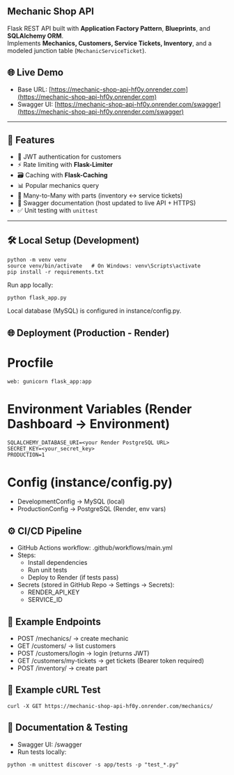 ## Mechanic Shop API

Flask REST API built with **Application Factory Pattern**, **Blueprints**, and **SQLAlchemy ORM**.  
Implements **Mechanics, Customers, Service Tickets, Inventory**, and a modeled junction table (`MechanicServiceTicket`).  

## 🌐 Live Demo
- Base URL: [https://mechanic-shop-api-hf0y.onrender.com](https://mechanic-shop-api-hf0y.onrender.com)  
- Swagger UI: [https://mechanic-shop-api-hf0y.onrender.com/swagger](https://mechanic-shop-api-hf0y.onrender.com/swagger)

---

## 🚀 Features
- 🔐 JWT authentication for customers  
- ⚡ Rate limiting with **Flask-Limiter**  
- 🗃️ Caching with **Flask-Caching**  
- 📊 Popular mechanics query  
- 🧩 Many-to-Many with parts (inventory ↔ service tickets)  
- 📑 Swagger documentation (host updated to live API + HTTPS)  
- ✅ Unit testing with `unittest`  

---

## 🛠️ Local Setup (Development)

```
python -m venv venv
source venv/bin/activate   # On Windows: venv\Scripts\activate
pip install -r requirements.txt
```
Run app locally:
```
python flask_app.py
```
Local database (MySQL) is configured in instance/config.py.

## 🌐 Deployment (Production - Render)
# Procfile
```
web: gunicorn flask_app:app
```
# Environment Variables (Render Dashboard → Environment)
```
SQLALCHEMY_DATABASE_URI=<your Render PostgreSQL URL>
SECRET_KEY=<your_secret_key>
PRODUCTION=1
```
# Config (instance/config.py)
- DevelopmentConfig → MySQL (local)
- ProductionConfig → PostgreSQL (Render, env vars)

## ⚙️ CI/CD Pipeline
- GitHub Actions workflow: .github/workflows/main.yml
- Steps:
    - Install dependencies
    - Run unit tests
    - Deploy to Render (if tests pass)
- Secrets (stored in GitHub Repo → Settings → Secrets):
    - RENDER_API_KEY
    - SERVICE_ID

## 📌 Example Endpoints
- POST /mechanics/ → create mechanic
- GET /customers/ → list customers
- POST /customers/login → login (returns JWT)
- GET /customers/my-tickets → get tickets (Bearer token required)
- POST /inventory/ → create part

## 🧪 Example cURL Test
```
curl -X GET https://mechanic-shop-api-hf0y.onrender.com/mechanics/
```
## 📑 Documentation & Testing
- Swagger UI: /swagger
- Run tests locally:
```
python -m unittest discover -s app/tests -p "test_*.py"
```

